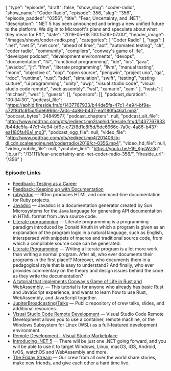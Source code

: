 {
  "type": "episode",
  "draft": false,
  "show_slug": "coder-radio",
  "show_name": "Coder Radio",
  "episode": 356,
  "slug": "356",
  "episode_padded": "0356",
  "title": "Fear, Uncertainty, and .NET",
  "description": ".NET 5 has been announced and brings a new unified future to the platform. We dig in to Microsoft's plans and speculate about what they mean for F#.",
  "date": "2019-05-08T00:15:00-07:00",
  "header_image": "/images/shows/coder-radio.png",
  "categories": [
    "Coder Radio"
  ],
  "tags": [
    ".net",
    ".net 5",
    ".net core",
    "ahead of time",
    "aot",
    "automated testing",
    "clr",
    "coder radio",
    "community",
    "compilers",
    "conway's game of life",
    "developer podcast",
    "development environments",
    "devops",
    "documentation",
    "f#",
    "functional programming",
    "ide",
    "ios",
    "java",
    "javadoc",
    "jit",
    "lfnw",
    "literate programming",
    "llvm",
    "manual testing",
    "mono",
    "objective c",
    "oop",
    "open source",
    "pengwin",
    "project uno",
    "qa",
    "rdoc",
    "runtime",
    "rust",
    "sdet",
    "simulation",
    "swift",
    "testing",
    "testing culture",
    "ui programming",
    "unity",
    "uwp",
    "visual studio code",
    "visual studio code remote",
    "web assembly",
    "wsl",
    "xamarin",
    "xaml"
  ],
  "hosts": [
    "michael",
    "wes"
  ],
  "guests": [],
  "sponsors": [],
  "podcast_duration": "00:34:30",
  "podcast_file": "https://aphid.fireside.fm/d/1437767933/b44de5fa-47c1-4e94-bf9e-c72f8d1c8f5d/5de6966c-7a0c-4a86-b437-ea1180fa46a1.mp3",
  "podcast_bytes": 24849577,
  "podcast_chapters": null,
  "podcast_alt_file": "http://www.podtrac.com/pts/redirect.mp3/aphid.fireside.fm/d/1437767933/b44de5fa-47c1-4e94-bf9e-c72f8d1c8f5d/5de6966c-7a0c-4a86-b437-ea1180fa46a1.mp3",
  "podcast_ogg_file": null,
  "video_file": "http://www.podtrac.com/pts/redirect.mp4/201406.jb-dl.cdn.scaleengine.net/coderradio/2019/cr-0356.mp4",
  "video_hd_file": null,
  "video_mobile_file": null,
  "youtube_link": "https://youtu.be/-19_KgsWz3g",
  "jb_url": "/131111/fear-uncertainty-and-net-coder-radio-356/",
  "fireside_url": "/356"
}


### Episode Links

  * [Feedback: Testing as a Career](https://pastebin.com/veNbnXSX "Feedback: Testing as a Career")
  * [Feedback: Keeping up with Documentation](https://pastebin.com/xQxv6kar "Feedback: Keeping up with Documentation")
  * [ruby/rdoc](https://github.com/ruby/rdoc "ruby/rdoc") — RDoc produces HTML and command-line documentation for Ruby projects.
  * [Javadoc](https://en.wikipedia.org/wiki/Javadoc "Javadoc") — Javadoc is a documentation generator created by Sun Microsystems for the Java language for generating API documentation in HTML format from Java source code. 
  * [Literate programming](https://en.wikipedia.org/wiki/Literate_programming "Literate programming") — Literate programming is a programming paradigm introduced by Donald Knuth in which a program is given as an explanation of the program logic in a natural language, such as English, interspersed with snippets of macros and traditional source code, from which a compilable source code can be generated.
  * [Literate Programming](http://www.literateprogramming.com/ "Literate Programming") — Writing a literate program is a lot more work than writing a normal program. After all, who ever documents their programs in the first place!? Moreover, who documents them in a pedagogical style that is easy to understand? And finally, who ever provides commentary on the theory and design issues behind the code as they write the documentation?
  * [A tutorial that implements Conway's Game of Life in Rust and WebAssembly.](https://rustwasm.github.io/docs/book/game-of-life/introduction.html "A tutorial that implements Conway's Game of Life in Rust and WebAssembly.") — This tutorial is for anyone who already has basic Rust and JavaScript experience, and wants to learn how to use Rust, WebAssembly, and JavaScript together. 
  * [JupiterBroadcasting/Talks](https://github.com/JupiterBroadcasting/talks "JupiterBroadcasting/Talks") — Public repository of crew talks, slides, and additional resources. 
  * [Visual Studio Code Remote Development](https://code.visualstudio.com/docs/remote/remote-overview "Visual Studio Code Remote Development") — Visual Studio Code Remote Development allows you to use a container, remote machine, or the Windows Subsystem for Linux (WSL) as a full-featured development environment. 
  * [Remote Development - Visual Studio Marketplace](https://marketplace.visualstudio.com/items?itemName=ms-vscode-remote.vscode-remote-extensionpack "Remote Development - Visual Studio Marketplace")
  * [Introducing .NET 5](https://devblogs.microsoft.com/dotnet/introducing-net-5/ "Introducing .NET 5") — There will be just one .NET going forward, and you will be able to use it to target Windows, Linux, macOS, iOS, Android, tvOS, watchOS and WebAssembly and more.
  * [The Friday Stream](https://fridaystream.com/ "The Friday Stream") — Our crew from all over the world share stories, make new friends, and give each other a hard time live.


